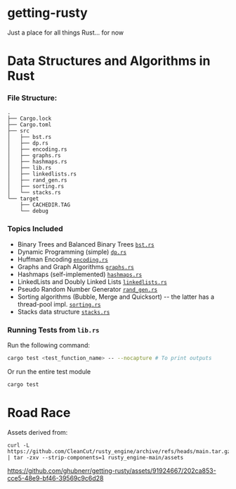 # getting-rusty

Just a place for all things Rust... for now

# Data Structures and Algorithms in Rust

### File Structure:

```
.
├── Cargo.lock
├── Cargo.toml
├── src
│   ├── bst.rs
│   ├── dp.rs
│   ├── encoding.rs
│   ├── graphs.rs
│   ├── hashmaps.rs
│   ├── lib.rs
│   ├── linkedlists.rs
│   ├── rand_gen.rs
│   ├── sorting.rs
│   └── stacks.rs
└── target
    ├── CACHEDIR.TAG
    └── debug
```

### Topics Included

- Binary Trees and Balanced Binary Trees [`bst.rs`](./data-structures-and-algorithms/src/bst.rs)
- Dynamic Programming (simple) [`dp.rs`](./data-structures-and-algorithms/src/dp.rs)
- Huffman Encoding [`encoding.rs`](./data-structures-and-algorithms/src/encoding.rs)
- Graphs and Graph Algorithms [`graphs.rs`](./data-structures-and-algorithms/src/graphs.rs)
- Hashmaps (self-implemented) [`hashmaps.rs`](./data-structures-and-algorithms/src/hashmaps.rs)
- LinkedLists and Doubly Linked Lists [`linkedlists.rs`](./data-structures-and-algorithms/src/linkedlists.rs)
- Pseudo Random Number Generator [`rand_gen.rs`](./data-structures-and-algorithms/src/rand_gen.rs)
- Sorting algorithms (Bubble, Merge and Quicksort) -- the latter has a thread-pool impl. [`sorting.rs`](./data-structures-and-algorithms/src/sorting.rs)
- Stacks data structure [`stacks.rs`](./data-structures-and-algorithms/src/stacks.rs)

### Running Tests from `lib.rs`

Run the following command:

```bash
cargo test <test_function_name> -- --nocapture # To print outputs
```

Or run the entire test module

```bash
cargo test
```

# Road Race

Assets derived from:

```
curl -L https://github.com/CleanCut/rusty_engine/archive/refs/heads/main.tar.gz | tar -zxv --strip-components=1 rusty_engine-main/assets
```

https://github.com/ghubnerr/getting-rusty/assets/91924667/202ca853-cce5-48e9-bf46-39569c9c6d28
